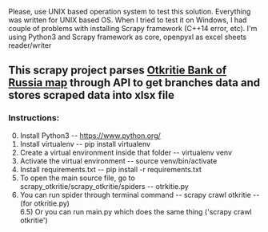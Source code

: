 Please, use UNIX based operation system to test this solution. Everything was written for UNIX based OS. When I tried to test it on Windows, I had couple of problems with installing Scrapy framework (C++14 error, etc). I'm using Python3 and Scrapy framework as core, openpyxl as excel sheets reader/writer

## This scrapy project parses [Otkritie Bank of Russia map](https://www.open.ru/map) through API to get branches data and stores scraped data into xlsx file

### Instructions:

0) Install Python3 -- https://www.python.org/
1) Install virtualenv -- pip install virtualenv
2) Create a virtual environment inside that folder -- virtualenv venv
3) Activate the virtual environment -- source venv/bin/activate
4) Install requirements.txt -- pip install -r requirements.txt
5) To open the main source file, go to scrapy_otkritie/scrapy_otkritie/spiders -- otrkitie.py
6) You can run spider through terminal command -- scrapy crawl otkritie -- (for otkritie.py)    
6.5) Or you can run main.py which does the same thing ('scrapy crawl otkritie')
